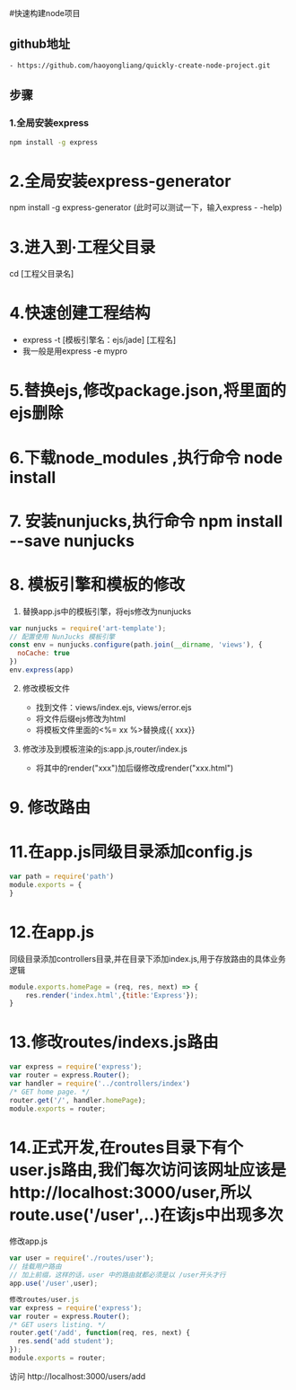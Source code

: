 #快速构建node项目

## github地址 
	- https://github.com/haoyongliang/quickly-create-node-project.git

## 步骤

### 1.全局安装express

```bash
npm install -g express
```

# 2.全局安装express-generator

npm install -g express-generator
(此时可以测试一下，输入express - -help) 
# 3.进入到·工程父目录

cd [工程父目录名]
# 4.快速创建工程结构

- express -t [模板引擎名：ejs/jade] [工程名]   
- 我一般是用express -e mypro

# 5.替换ejs,修改package.json,将里面的ejs删除

# 6.下载node_modules  ,执行命令 node install

# 7. 安装nunjucks,执行命令 npm install --save nunjucks

# 8. 模板引擎和模板的修改

1. 替换app.js中的模板引擎，将ejs修改为nunjucks

```javascript
var nunjucks = require('art-template');
// 配置使用 NunJucks 模板引擎
const env = nunjucks.configure(path.join(__dirname, 'views'), {
  noCache: true
})
env.express(app)
```

2. 修改模板文件
	- 找到文件：views/index.ejs, views/error.ejs
	- 将文件后缀ejs修改为html
	- 将模板文件里面的<%= xx %>替换成{{  xxx}}

3. 修改涉及到模板渲染的js:app.js,router/index.js
	- 将其中的render("xxx")加后缀修改成render("xxx.html")


# 9. 修改路由




# 11.在app.js同级目录添加config.js

```javascript
var path = require('path')
module.exports = {
}
```

# 12.在app.js 

同级目录添加controllers目录,并在目录下添加index.js,用于存放路由的具体业务逻辑
    
```javascript    
module.exports.homePage = (req, res, next) => { 
	res.render('index.html',{title:'Express'});
}
```

# 13.修改routes/indexs.js路由

```javascript
var express = require('express');
var router = express.Router();
var handler = require('../controllers/index')
/* GET home page. */
router.get('/', handler.homePage);
module.exports = router;
```

# 14.正式开发,在routes目录下有个user.js路由,我们每次访问该网址应该是 http://localhost:3000/user,所以route.use('/user',..)在该js中出现多次

修改app.js
```javascript
var user = require('./routes/user');
// 挂载用户路由
// 加上前缀，这样的话，user 中的路由就都必须是以 /user开头才行
app.use('/user',user);

修改routes/user.js
var express = require('express');
var router = express.Router();
/* GET users listing. */
router.get('/add', function(req, res, next) {
  res.send('add student');
});
module.exports = router;
```              
访问 http://localhost:3000/users/add

